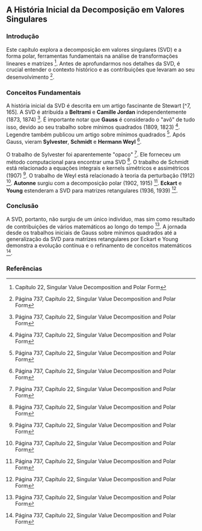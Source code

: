 ## A História Inicial da Decomposição em Valores Singulares

### Introdução
Este capítulo explora a decomposição em valores singulares (SVD) e a forma polar, ferramentas fundamentais na análise de transformações lineares e matrizes [^1]. Antes de aprofundarmos nos detalhes da SVD, é crucial entender o contexto histórico e as contribuições que levaram ao seu desenvolvimento [^7].

### Conceitos Fundamentais
A história inicial da SVD é descrita em um artigo fascinante de Stewart [^7, 165]. A SVD é atribuída a **Beltrami** e **Camille Jordan** independentemente (1873, 1874) [^7]. É importante notar que **Gauss** é considerado o "avô" de tudo isso, devido ao seu trabalho sobre mínimos quadrados (1809, 1823) [^7]. Legendre também publicou um artigo sobre mínimos quadrados [^7]. Após Gauss, vieram **Sylvester**, **Schmidt** e **Hermann Weyl** [^7].

O trabalho de Sylvester foi aparentemente "opaco" [^7]. Ele forneceu um método computacional para encontrar uma SVD [^7]. O trabalho de Schmidt está relacionado a equações integrais e kernels simétricos e assimétricos (1907) [^7]. O trabalho de Weyl está relacionado à teoria da perturbação (1912) [^7]. **Autonne** surgiu com a decomposição polar (1902, 1915) [^7]. **Eckart** e **Young** estenderam a SVD para matrizes retangulares (1936, 1939) [^7].

### Conclusão
A SVD, portanto, não surgiu de um único indivíduo, mas sim como resultado de contribuições de vários matemáticos ao longo do tempo [^7]. A jornada desde os trabalhos iniciais de Gauss sobre mínimos quadrados até a generalização da SVD para matrizes retangulares por Eckart e Young demonstra a evolução contínua e o refinamento de conceitos matemáticos [^7].

### Referências
[^1]: Capítulo 22, Singular Value Decomposition and Polar Form
[^7]: Página 737, Capítulo 22, Singular Value Decomposition and Polar Form
[^165]: Stewart [165]
<!-- END -->